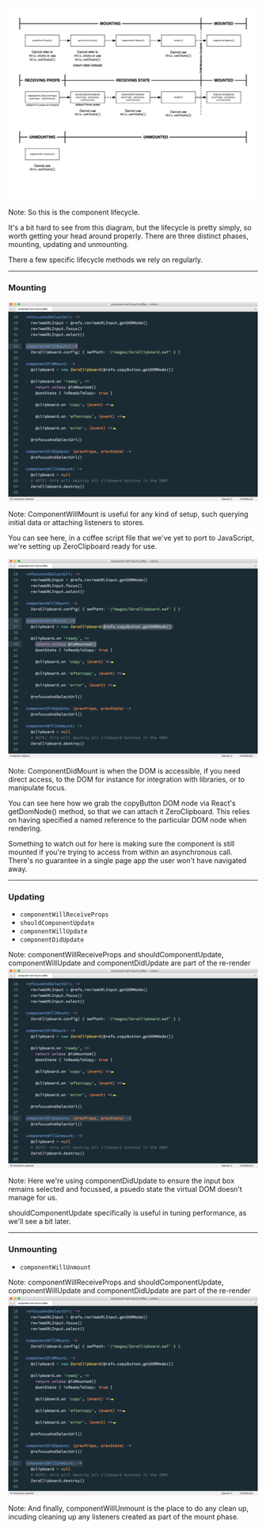 ### Component lifecycle

---

<img src="../../images/component-lifecycle.jpg" style="margin-top: -50px;" />

Note:
So this is the component lifecycle. 

It's a bit hard to see from this diagram, but the lifecycle is pretty simply, so worth getting your head around properly. There are three distinct phases, mounting, updating and unmounting.

There a few specific lifecycle methods we rely on regularly.

---

### Mounting
- `componentWillMount`
- `componentDidMount`

---

<a href="subl://open?url=file:///Users/vim/code/sketches/wdcnz-2015-react-tips-and-tricks/code-samples/component-will-mount.coffee"><img src="../../images/component-will-mount.png" style="margin-top: -60px; border: 0;" /></a>

Note:
ComponentWillMount is useful for any kind of setup, such querying initial data or attaching listeners to stores.

You can see here, in a coffee script file that we've yet to port to JavaScript, we're setting up ZeroClipboard ready for use. 

I'm not sure this is the best example, since this only needs to be done once per app, not per mount, so we could probably move this higher up the stack 

---

<a href="subl://open?url=file:///Users/vim/code/sketches/wdcnz-2015-react-tips-and-tricks/code-samples/component-will-mount.coffee"><img src="../../images/component-did-mount.png" style="margin-top: -60px; border: 0;" /></a>

Note:
ComponentDidMount is when the DOM is accessible, if you need direct access, to the DOM for instance for integration with libraries, or to manipulate focus.

You can see here how we grab the copyButton DOM node via React's getDomNode() method, so that we can attach it ZeroClipboard. This relies on having specified a named reference to the particular DOM node when rendering.

Something to watch out for here is making sure the component is still mounted if you're trying to access from within an asynchronous call. There's no guarantee in a single page app the user won't have navigated away.


---

### Updating
- `componentWillReceiveProps`
- `shouldComponentUpdate`
- `componentWillUpdate`
- `componentDidUpdate`

Note:
componentWillReceiveProps and shouldComponentUpdate, componentWillUpdate and componentDidUpdate are part of the re-render phase, and useful for intercepting and responding to parts of the rendering process.

---

<a href="subl://open?url=file:///Users/vim/code/sketches/wdcnz-2015-react-tips-and-tricks/code-samples/component-will-mount.coffee"><img src="../../images/component-did-update.png" style="margin-top: -60px; border: 0;" /></a>

Note:
Here we're using componentDidUpdate to ensure the input box remains selected and focussed, a psuedo state the virtual DOM doesn't manage for us.

shouldComponentUpdate specifically is useful in tuning performance, as we'll see a bit later.

---

### Unmounting
- `componentWillUnmount`

Note:
componentWillReceiveProps and shouldComponentUpdate, componentWillUpdate and componentDidUpdate are part of the re-render phase, and useful for intercepting and responding to parts of the rendering process.

---

<a href="subl://open?url=file:///Users/vim/code/sketches/wdcnz-2015-react-tips-and-tricks/code-samples/component-will-unmount.coffee"><img src="../../images/component-will-unmount.png" style="margin-top: -60px; border: 0;" /></a>

Note:
And finally, componentWillUnmount is the place to do any clean up, incuding  cleaning up any listeners created as part of the mount phase.
